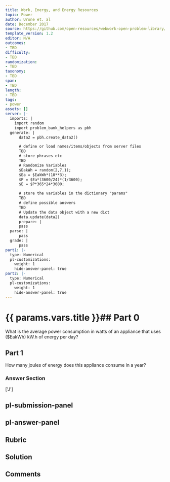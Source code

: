 ```yaml
---
title: Work, Energy, and Energy Resources
topic: Power
author: Urone et. al
date: December 2017
source: https://github.com/open-resources/webwork-open-problem-library/tree/master/Contrib/BrockPhysics/College_Physics_Urone/7.Work_Energy_and_Energy_Resources/7-07.Power/NU_U17_07_07_006.pg
template_version: 1.2
editor: N/A
outcomes:
- TBD
difficulty:
- TBD
randomization:
- TBD
taxonomy:
- TBD
span:
- TBD
length:
- TBD
tags:
- power
assets: []
server: |-
  imports: |
    import random
    import problem_bank_helpers as pbh
  generate: |
      data2 = pbh.create_data2()

      # define or load names/items/objects from server files
      TBD
      # store phrases etc
      TBD
      # Randomize Variables
      $EakWh = random(2,7,1);
      $Ea = $EakWh*(10**3);
      $P = $Ea*(3600/24)*(1/3600);
      $E = $P*365*24*3600;

      # store the variables in the dictionary "params"
      TBD
      # define possible answers
      TBD
      # Update the data object with a new dict
      data.update(data2)
      prepare: |
      pass
  parse: |
      pass
  grade: |
      pass
part1: |-
  type: Numerical
  pl-customizations:
    weight: 1
    hide-answer-panel: true
part2: |-
  type: Numerical
  pl-customizations:
    weight: 1
    hide-answer-panel: true
---
```


# {{ params.vars.title }}## Part 0 
What is the average power consumption in watts of an appliance that uses ($EakWh) kW.h of energy per day? 
## Part 1 
How many joules of energy does this appliance consume in a year? 


### Answer Section 
['J']

## pl-submission-panel 


## pl-answer-panel 


## Rubric 


## Solution 


## Comments 


